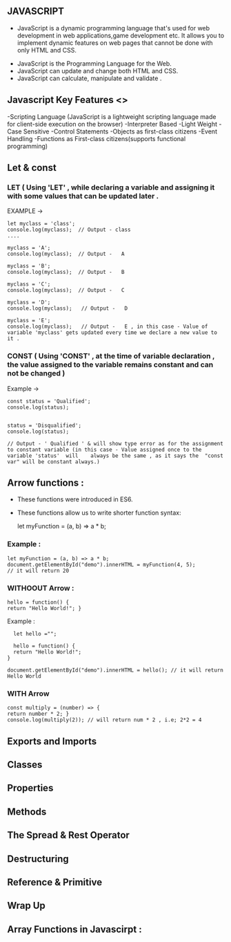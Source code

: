 ## JAVASCRIPT 
   * JavaScript is a dynamic programming language that's used for web development in web applications,game development etc.
    It allows you to implement dynamic features on web pages that cannot be done with only HTML and CSS.
   - JavaScript is the Programming Language for the Web.
   - JavaScript can update and change both HTML and CSS. 
   - JavaScript can calculate, manipulate and validate .
   
##  Javascript Key Features <>
   -Scripting Language (JavaScript is a lightweight scripting language made for client-side execution on the browser)
   -Interpreter Based  -Light Weight    -Case Sensitive     -Control Statements    -Objects as first-class citizens     -Event Handling
   -Functions as First-class citizens(supports functional programming)
   
## Let & const 
   ### LET ( Using 'LET' , while declaring a variable and assigning it with some values that can be updated later .
   
   EXAMPLE ->   
   
    let myclass = 'class'; 
    console.log(myclass);  // Output - class                                                                                              
    ....

    myclass = 'A';         
    console.log(myclass);  // Output -   A                                                                                           

    myclass = 'B';         
    console.log(myclass);  // Output -   B                                                                               

    myclass = 'C';        
    console.log(myclass);  // Output -   C                                                                              

    myclass = 'D';        
    console.log(myclass);   // Output -   D                                                                           

    myclass = 'E';        
    console.log(myclass);   // Output -   E , in this case - Value of variable 'myclass' gets updated every time we declare a new value to it .

   ### CONST ( Using 'CONST' , at the time of variable declaration , the value assigned to the variable remains constant and  can not be changed )
   Example ->
   
    const status = 'Qualified';
    console.log(status);


    status = 'Disqualified';
    console.log(status);    
   
    // Output - ' Qualified ' & will show type error as for the assignment to constant variable (in this case - Value assigned once to the variable 'status'  will    always be the same , as it says the  "const var" will be constant always.)
   
## Arrow functions :

  - These functions were introduced in ES6.
  - These functions allow us to write shorter function syntax:

       let myFunction = (a, b) => a * b;
       
  ### Example : 
    let myFunction = (a, b) => a * b;
    document.getElementById("demo").innerHTML = myFunction(4, 5); 
    // it will return 20 
       
 ### WITHOOUT Arrow :
     
    hello = function() {
    return "Hello World!"; }
  Example :
     
      let hello ="";

      hello = function() {
      return "Hello World!";
    } 

    document.getElementById("demo").innerHTML = hello(); // it will return Hello World 
 
 ### WITH   Arrow 
 
    const multiply = (number) => {
    return number * 2; }
    console.log(multiply(2)); // will return num * 2 , i.e; 2*2 = 4 
    
## Exports and Imports 

## Classes 

## Properties 

## Methods 

## The Spread & Rest Operator 

## Destructuring 

## Reference & Primitive

## Wrap Up 

## Array Functions in Javascirpt :

   
   
